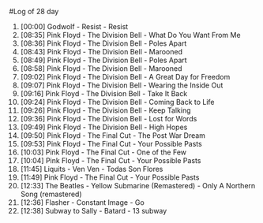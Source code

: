 #Log of 28 day

1. [00:00] Godwolf - Resist - Resist
1. [08:35] Pink Floyd - The Division Bell - What Do You Want From Me
1. [08:36] Pink Floyd - The Division Bell - Poles Apart
1. [08:43] Pink Floyd - The Division Bell - Marooned
1. [08:49] Pink Floyd - The Division Bell - Poles Apart
1. [08:58] Pink Floyd - The Division Bell - Marooned
1. [09:02] Pink Floyd - The Division Bell - A Great Day for Freedom
1. [09:07] Pink Floyd - The Division Bell - Wearing the Inside Out
1. [09:16] Pink Floyd - The Division Bell - Take It Back
1. [09:24] Pink Floyd - The Division Bell - Coming Back to Life
1. [09:26] Pink Floyd - The Division Bell - Keep Talking
1. [09:36] Pink Floyd - The Division Bell - Lost for Words
1. [09:49] Pink Floyd - The Division Bell - High Hopes
1. [09:50] Pink Floyd - The Final Cut - The Post War Dream
1. [09:53] Pink Floyd - The Final Cut - Your Possible Pasts
1. [10:03] Pink Floyd - The Final Cut - One of the Few
1. [10:04] Pink Floyd - The Final Cut - Your Possible Pasts
1. [11:45] Liquits - Ven Ven - Todas Son Flores
1. [11:49] Pink Floyd - The Final Cut - Your Possible Pasts
1. [12:33] The Beatles - Yellow Submarine (Remastered) - Only A Northern Song (remastered)
1. [12:36] Flasher - Constant Image - Go
1. [12:38] Subway to Sally - Batard - 13 subway
